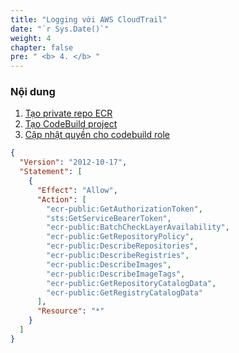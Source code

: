 ```yaml
---
title: "Logging với AWS CloudTrail"
date: "`r Sys.Date()`"
weight: 4
chapter: false
pre: " <b> 4. </b> "
---
```


### Nội dung

1.  [Tạo private repo ECR](4.1-ecr_repo/)
2.  [Tạo CodeBuild project](4.2-build_project/)
3.  [Cập nhật quyền cho codebuild role](4.3-role/)

```json
{
  "Version": "2012-10-17",
  "Statement": [
    {
      "Effect": "Allow",
      "Action": [
        "ecr-public:GetAuthorizationToken",
        "sts:GetServiceBearerToken",
        "ecr-public:BatchCheckLayerAvailability",
        "ecr-public:GetRepositoryPolicy",
        "ecr-public:DescribeRepositories",
        "ecr-public:DescribeRegistries",
        "ecr-public:DescribeImages",
        "ecr-public:DescribeImageTags",
        "ecr-public:GetRepositoryCatalogData",
        "ecr-public:GetRegistryCatalogData"
      ],
      "Resource": "*"
    }
  ]
}
```
